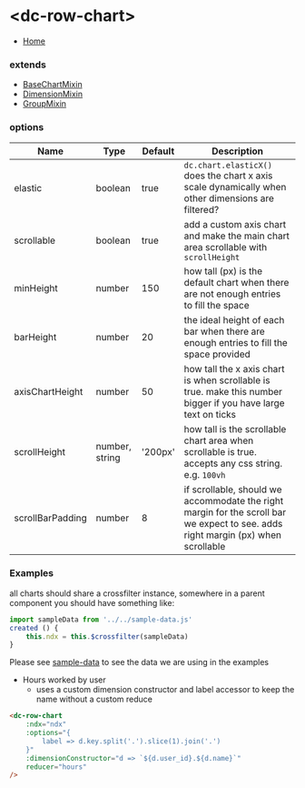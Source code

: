# \<dc-row-chart>
- [Home]('https://github.com/geodav-tech/vue-dcjs#available-components')

### extends
- [BaseChartMixin](../../mixins#base-chart)
- [DimensionMixin](../../mixins/#dimension)
- [GroupMixin](../../mixins/#group)

### options
| Name | Type | Default | Description |
| --- | --- | --- | --- |
| elastic | boolean | true | `dc.chart.elasticX()` does the chart x axis scale dynamically when other dimensions are filtered? |
| scrollable | boolean | true | add a custom axis chart and make the main chart area scrollable with `scrollHeight` |
| minHeight | number | 150 | how tall (px) is the default chart when there are not enough entries to fill the space |
| barHeight | number | 20 | the ideal height of each bar when there are enough entries to fill the space provided |
| axisChartHeight | number | 50 | how tall the x axis chart is when scrollable is true. make this number bigger if you have large text on ticks |
| scrollHeight | number, string | '200px' | how tall is the scrollable chart area when scrollable is true. accepts any css string. e.g. `100vh` |
| scrollBarPadding | number | 8 | if scrollable, should we accommodate the right margin for the scroll bar we expect to see. adds right margin (px) when scrollable |


### Examples
all charts should share a crossfilter instance, somewhere in a parent component you should have something like:
```javascript
import sampleData from '../../sample-data.js'
created () {
	this.ndx = this.$crossfilter(sampleData)
}
```
Please see [sample-data](../../sample-data.js) to see the data we are using in the examples

- Hours worked by user
	* uses a custom dimension constructor and label accessor to keep the name without a custom reduce
```html
<dc-row-chart
	:ndx="ndx"
	:options="{
		label => d.key.split('.').slice(1).join('.')
	}"
	:dimensionConstructor="d => `${d.user_id}.${d.name}`"
	reducer="hours"
/>
```
